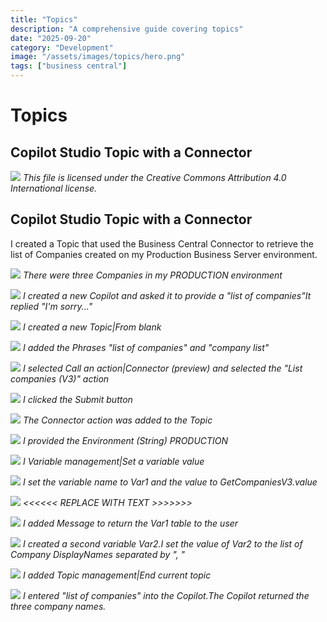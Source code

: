 ```yaml
---
title: "Topics"
description: "A comprehensive guide covering topics"
date: "2025-09-20"
category: "Development"
image: "/assets/images/topics/hero.png"
tags: ["business central"]
---
```


# Topics

## Copilot Studio Topic with a Connector

![](/assets/images/topics/office-365-icon-500x500.png)
*This file is licensed under the Creative Commons Attribution 4.0 International license.*


## Copilot Studio Topic with a Connector

I created a Topic that used the Business Central Connector to retrieve the list of Companies created on my Production Business Server environment.

![](/assets/images/topics/screenshot-2024-02-25-at-3.54.16-pm-1836x788.png)
*There were three Companies in my PRODUCTION environment*

![](/assets/images/topics/screenshot-2024-02-25-at-3.54.57-pm-1836x1152.png)
*I created a new Copilot and asked it to provide a "list of companies"It replied "I'm sorry..."*

![](/assets/images/topics/screenshot-2024-02-25-at-3.55.11-pm-1836x493.png)
*I created a new Topic|From blank*

![](/assets/images/topics/screenshot-2024-02-25-at-3.55.51-pm-1836x827.png)
*I added the Phrases "list of companies" and "company list"*

![](/assets/images/topics/screenshot-2024-02-25-at-3.57.20-pm-1836x1038.png)
*I selected Call an action|Connector (preview) and selected the "List companies (V3)" action*

![](/assets/images/topics/screenshot-2024-02-25-at-3.57.32-pm-1836x1043.png)
*I clicked the Submit button*

![](/assets/images/topics/screenshot-2024-02-25-at-3.57.55-pm-1836x1037.png)
*The Connector action was added to the Topic*

![](/assets/images/topics/screenshot-2024-02-25-at-3.58.07-pm-1836x352.png)
*I provided the Environment (String) PRODUCTION*

![](/assets/images/topics/screenshot-2024-02-25-at-3.58.24-pm-1836x1039.png)
*I Variable management|Set a variable value*

![](/assets/images/topics/screenshot-2024-02-25-at-3.58.55-pm-1836x607.png)
*I set the variable name to Var1 and the value to GetCompaniesV3.value*

![](/assets/images/topics/screenshot-2024-02-25-at-3.59.36-pm-1836x1040.png)
*<<<<<< REPLACE WITH TEXT >>>>>>>*

![](/assets/images/topics/screenshot-2024-02-25-at-4.00.06-pm-1836x1039.png)
*I added Message to return the Var1 table to the user*

![](/assets/images/topics/screenshot-2024-02-25-at-4.01.17-pm-1836x1039.png)
*I created a second variable Var2.I set the value of Var2 to the list of Company DisplayNames separated by ", "*

![](/assets/images/topics/screenshot-2024-02-25-at-4.02.52-pm-1836x1040.png)
*I added Topic management|End current topic*

![](/assets/images/topics/screenshot-2024-02-25-at-4.03.47-pm-1836x1040.png)
*I entered "list of companies" into the Copilot.The Copilot returned the three company names.*
